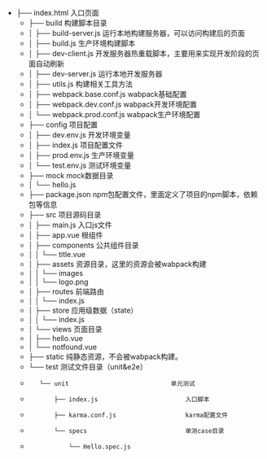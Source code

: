 - ├── index.html                      入口页面
  -    ├── build                           构建脚本目录
  -    │   ├── build-server.js                 运行本地构建服务器，可以访问构建后的页面
  -    │   ├── build.js                        生产环境构建脚本
  -    │   ├── dev-client.js                   开发服务器热重载脚本，主要用来实现开发阶段的页面自动刷新
  -    │   ├── dev-server.js                   运行本地开发服务器
  -    │   ├── utils.js                        构建相关工具方法
  -    │   ├── webpack.base.conf.js            wabpack基础配置
  -    │   ├── webpack.dev.conf.js             wabpack开发环境配置
  -    │   └── webpack.prod.conf.js            wabpack生产环境配置
  -    ├── config                          项目配置
  -    │   ├── dev.env.js                      开发环境变量
  -    │   ├── index.js                        项目配置文件
  -    │   ├── prod.env.js                     生产环境变量
  -    │   └── test.env.js                     测试环境变量
  -    ├── mock                            mock数据目录
  -    │   └── hello.js
  -    ├── package.json                    npm包配置文件，里面定义了项目的npm脚本，依赖包等信息
  -    ├── src                             项目源码目录    
  -    │   ├── main.js                         入口js文件
  -    │   ├── app.vue                         根组件
  -    │   ├── components                      公共组件目录
  -    │   │   └── title.vue
  -    │   ├── assets                          资源目录，这里的资源会被wabpack构建
  -    │   │   └── images
  -    │   │       └── logo.png
  -    │   ├── routes                          前端路由
  -    │   │   └── index.js
  -    │   ├── store                           应用级数据（state）
  -    │   │   └── index.js
  -    │   └── views                           页面目录
  -    │       ├── hello.vue
  -    │       └── notfound.vue
  -    ├── static                          纯静态资源，不会被wabpack构建。
  -    └── test                            测试文件目录（unit&e2e）
  -        └── unit                            单元测试
  -            ├── index.js                        入口脚本
  -            ├── karma.conf.js                   karma配置文件
  -            └── specs                           单测case目录
  -                └── Hello.spec.js